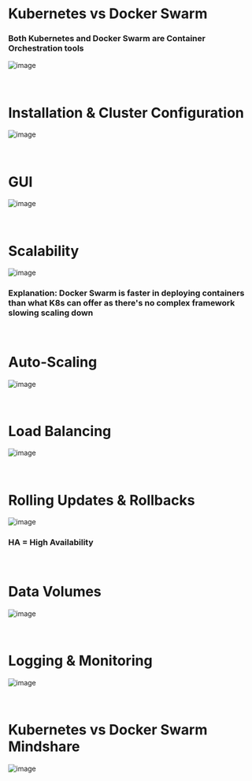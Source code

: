 # Kubernetes vs Docker Swarm

### Both Kubernetes and Docker Swarm are Container Orchestration tools

![image](https://github.com/bogdandragosvasile/UTCN_summer_2023/assets/36898665/31858065-7bd6-4069-aa96-76848687be52)

<br>

# Installation & Cluster Configuration

![image](https://github.com/bogdandragosvasile/UTCN_summer_2023/assets/36898665/a7eb15d9-26ce-41b4-833c-ba6a2f20a9a2)

<br>

# GUI

![image](https://github.com/bogdandragosvasile/UTCN_summer_2023/assets/36898665/f48653c6-0fe7-46fa-9bbb-6b657f6ed64d)

<br>

# Scalability

![image](https://github.com/bogdandragosvasile/UTCN_summer_2023/assets/36898665/d57b1ff4-f72d-401b-80ea-48cc65f85196)

### Explanation: Docker Swarm is faster in deploying containers than what K8s can offer as there's no complex framework slowing scaling down

<br>

# Auto-Scaling

![image](https://github.com/bogdandragosvasile/UTCN_summer_2023/assets/36898665/e6fbd4f2-1584-4f23-8093-99cc5f258b1d)

<br>

# Load Balancing

![image](https://github.com/bogdandragosvasile/UTCN_summer_2023/assets/36898665/1e2d9bef-e59b-49ef-b704-2a75379c17bf)

<br>

# Rolling Updates & Rollbacks

![image](https://github.com/bogdandragosvasile/UTCN_summer_2023/assets/36898665/7a5e6812-9c2a-4ef7-a2ed-588deb7071a4)

### HA = High Availability

<br>

# Data Volumes

![image](https://github.com/bogdandragosvasile/UTCN_summer_2023/assets/36898665/3b439864-014f-43b5-9f39-7291ad74335c)

<br>

# Logging & Monitoring

![image](https://github.com/bogdandragosvasile/UTCN_summer_2023/assets/36898665/a5ac9044-d311-4b53-97df-84dd4b999a33)

<br>

# Kubernetes vs Docker Swarm Mindshare

![image](https://github.com/bogdandragosvasile/UTCN_summer_2023/assets/36898665/bee27ce7-df44-4a78-a7f5-4b45898391ff)

